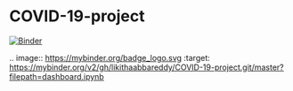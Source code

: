 # COVID-19-project

[![Binder](https://mybinder.org/badge_logo.svg)](https://mybinder.org/v2/gh/likithaabbareddy/COVID-19-project.git/master?filepath=dashboard.ipynb)

.. image:: https://mybinder.org/badge_logo.svg
 :target: https://mybinder.org/v2/gh/likithaabbareddy/COVID-19-project.git/master?filepath=dashboard.ipynb
